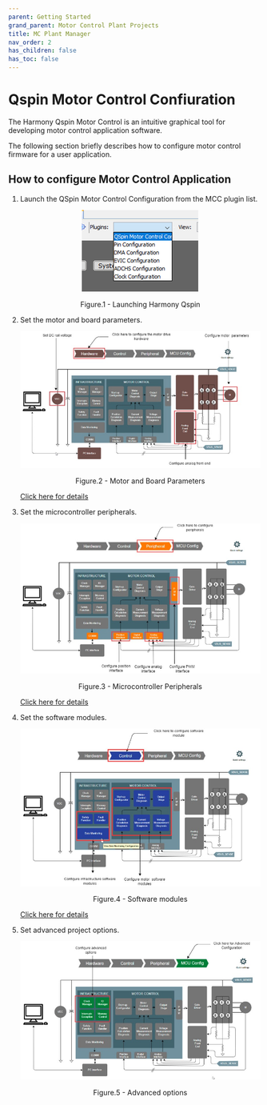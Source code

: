 ```yaml
---
parent: Getting Started
grand_parent: Motor Control Plant Projects
title: MC Plant Manager
nav_order: 2
has_children: false
has_toc: false
--- 
```


# Qspin Motor Control Confiuration
The Harmony Qspin Motor Control is an intuitive graphical tool for developing motor control application software.

The following section briefly describes how to configure motor control firmware for a user application.

## How to configure Motor Control Application
1. Launch the QSpin Motor Control Configuration from the MCC plugin list.    
    <p align="center">
    <img src="images/launch_qspin.png"/>
    <figcaption align= "center">Figure.1 - Launching Harmony Qspin </figcaption>
    </p>

2. Set the motor and board parameters.
    <p align="center">
        <img src="images/hardware_configuration.jpg"/>
        <figcaption align= "center">Figure.2 - Motor and Board Parameters </figcaption>
    </p>

    [Click here for details](hardware_modules.md)
 
3. Set the microcontroller peripherals.        
    <p align="center">
        <img src="images/peripheral_configuration.jpg"/>
        <figcaption align= "center">Figure.3 - Microcontroller Peripherals </figcaption>
    </p>

    [Click here for details](peripheral_modules.md)

4. Set the software modules.   
    <p align="center">
        <img src="images/control_configuration.jpg"/>
        <figcaption align= "center">Figure.4 - Software modules </figcaption>
    </p>

    [Click here for details](software_modules.md)

5. Set advanced project options.
   
    <p align="center">
        <img src="images/advanced_options.jpg"/>
        <figcaption align= "center">Figure.5 - Advanced options </figcaption>
    </p>
